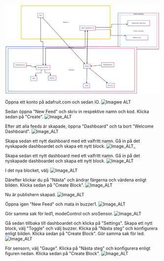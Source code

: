 
![Image ALT](https://github.com/Groupjensen/Hem-Larm/blob/023e1226825388dd36a700aeb74be195b5ad63f9/Projek%20Diagram%20uppdate.png)

Öppna ett konto på adafruit.com och sedan IO.
![Imagwe ALT](https://github.com/Groupjensen/Hem-Larm/blob/a6125ae03fa8eba9e8b9d151a3eea98a55fd873e/Sk%C3%A4rmbild%202025-02-25%20190535.png)

Sedan öppna "New Feed" och skriv in respektive namn och kod. Klicka sedan på "Create".
![Image_ALT](https://github.com/Groupjensen/Hem-Larm/blob/784ed3e393fd21c098b212541e20a713bf3ff52b/Sk%C3%A4rmbild%202025-02-25%20190903.png)

Efter att alla feeds är skapade, öppna "Dashboard" och ta bort "Welcome Dashboard".
![Image_ALT](https://github.com/Groupjensen/Hem-Larm/blob/9a5c4841065cb271a92b51c523e41b6e1198f4db/Sk%C3%A4rmbild%202025-02-25%20190555.png)

Skapa sedan ett nytt dashboard med ett valfritt namn. Gå in på det nyskapade dashboardet och skapa ett nytt block.
![Image_ALT](https://github.com/Groupjensen/Hem-Larm/blob/95e8eb8549d452dae59dc62a0bbc123cdc642098/Sk%C3%A4rmbild%202025-02-25%20191350.png)_

Skapa sedan ett nytt dashboard med ett valfritt namn. Gå in på det nyskapade dashboardet och skapa ett nytt block.
![Image_ALT](https://github.com/Groupjensen/Hem-Larm/blob/c7b2c83c4d51855bfe7254cbdfff788fd640706e/Sk%C3%A4rmbild%202025-02-25%20191922.png)

I det nya blocket, välj:
![Image_ALT](https://github.com/Groupjensen/Hem-Larm/blob/4a91aac7c151ebd6795a5e789e5fceac7d6777be/Sk%C3%A4rmbild%202025-02-25%20192218.png)

Därefter klickar du på "Nästa" och ändrar färgerna och värdena enligt bilden. Klicka sedan på "Create Block".
![Image_ALT](https://github.com/Groupjensen/Hem-Larm/blob/dea9bfcc0d99eefc74c964e6cd9dfd9527f4d898/Sk%C3%A4rmbild%202025-02-25%20192614.png)

Nu är publishern skapad.
![Image_ALT](https://github.com/Groupjensen/Hem-Larm/blob/3f570a88f9542cbc3cbc8113ce5a8d8f4249e35f/Sk%C3%A4rmbild%202025-02-25%20193119.png)

Öppna igen "New Feed" och mata in buzzer1.
![Image_ALT](https://github.com/Groupjensen/Hem-Larm/blob/52c92ec065fc518337d830bfffe843143b7a75dd/Sk%C3%A4rmbild%202025-02-25%20193641.png)

Gör samma sak för led1, modeControl och sroSensor.
![Image_ALT](https://github.com/Groupjensen/Hem-Larm/blob/427596f212302b74eb3e295f3dfa1cd1a33e93a1/Sk%C3%A4rmbild%202025-02-25%20194240.png)

Gå sedan tillbaka till dashboardet och klicka på "Settings". Skapa ett nytt block, välj "Toggle" och välj buzzer.
Klicka på "Nästa steg" och konfigurera enligt bilden. Klicka sedan på "Create Block". Gör samma sak för led.
![Image_ALT](https://github.com/Groupjensen/Hem-Larm/blob/6fb1d8ac6069fb6906bf057ff30a823e18f4aeda/Sk%C3%A4rmbild%202025-02-25%20194924.png)

För sensorn, välj "Gauge". Klicka på "Nästa steg" och konfigurera enligt figuren nedan. Klicka sedan på "Create Block".
![Image_ALT](https://github.com/Groupjensen/Hem-Larm/blob/0cab3cdeb9324144868a3986d5be7a919982758b/Sk%C3%A4rmbild%202025-02-25%20195325.png)
